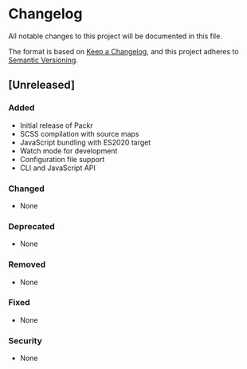 # Changelog

All notable changes to this project will be documented in this file.

The format is based on [Keep a Changelog](https://keepachangelog.com/en/1.0.0/),
and this project adheres to [Semantic Versioning](https://semver.org/spec/v2.0.0.html).

## [Unreleased]

### Added
- Initial release of Packr
- SCSS compilation with source maps
- JavaScript bundling with ES2020 target
- Watch mode for development
- Configuration file support
- CLI and JavaScript API

### Changed
- None

### Deprecated
- None

### Removed
- None

### Fixed
- None

### Security
- None 